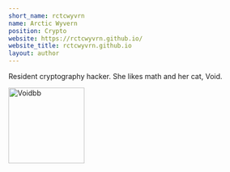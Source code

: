 ```yaml
---
short_name: rctcwyvrn
name: Arctic Wyvern
position: Crypto
website: https://rctcwyvrn.github.io/
website_title: rctcwyvrn.github.io
layout: author
---
```

Resident cryptography hacker. She likes math and her cat, Void.

<img src="/assets/images/cats/void.png " alt="Voidbb" title="My parents asked me to name him and he's a void babey so his name is Void. Don't @ me" width="150"/>